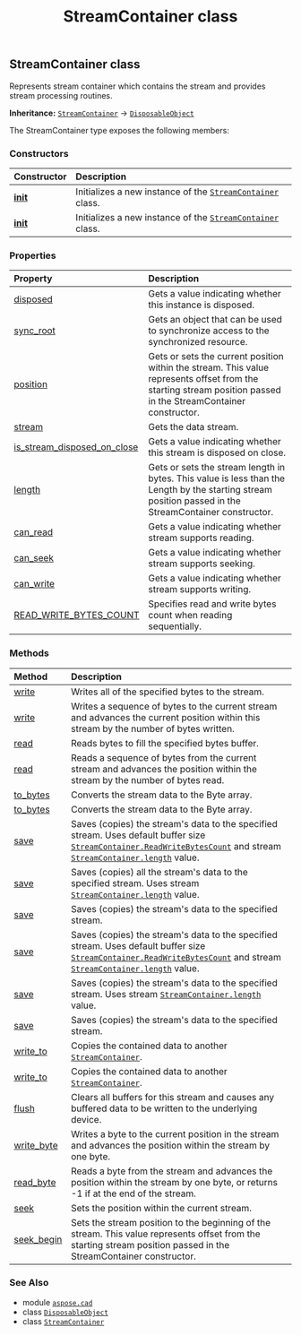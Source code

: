 ﻿---
title: StreamContainer class
second_title: Aspose.CAD for Python via .NET API References
description: 
type: docs
weight: 550
url: /python-net/aspose.cad/streamcontainer/
is_root: false
---

## StreamContainer class

Represents stream container which contains the stream and provides stream processing routines.



**Inheritance:** [`StreamContainer`](/cad/python-net/aspose.cad/streamcontainer) → 
[`DisposableObject`](/cad/python-net/aspose.cad/disposableobject)



The StreamContainer type exposes the following members:

### Constructors
| Constructor | Description |
| :- | :- |
| [__init__](/cad/python-net/aspose.cad/streamcontainer/__init__/#io.RawIOBase) | Initializes a new instance of the [`StreamContainer`](/cad/python-net/aspose.cad/streamcontainer) class. |
| [__init__](/cad/python-net/aspose.cad/streamcontainer/__init__/#io.RawIOBase-bool) | Initializes a new instance of the [`StreamContainer`](/cad/python-net/aspose.cad/streamcontainer) class. |


### Properties
| Property | Description |
| :- | :- |
| [disposed](/cad/python-net/aspose.cad/streamcontainer/disposed) | Gets a value indicating whether this instance is disposed. |
| [sync_root](/cad/python-net/aspose.cad/streamcontainer/sync_root) | Gets an object that can be used to synchronize access to the synchronized resource. |
| [position](/cad/python-net/aspose.cad/streamcontainer/position) | Gets or sets the current position within the stream. This value represents offset from the starting stream position passed in the StreamContainer constructor. |
| [stream](/cad/python-net/aspose.cad/streamcontainer/stream) | Gets the data stream. |
| [is_stream_disposed_on_close](/cad/python-net/aspose.cad/streamcontainer/is_stream_disposed_on_close) | Gets a value indicating whether this stream is disposed on close. |
| [length](/cad/python-net/aspose.cad/streamcontainer/length) | Gets or sets the stream length in bytes. This value is less than the Length by the starting stream position passed in the StreamContainer constructor. |
| [can_read](/cad/python-net/aspose.cad/streamcontainer/can_read) | Gets a value indicating whether stream supports reading. |
| [can_seek](/cad/python-net/aspose.cad/streamcontainer/can_seek) | Gets a value indicating whether stream supports seeking. |
| [can_write](/cad/python-net/aspose.cad/streamcontainer/can_write) | Gets a value indicating whether stream supports writing. |
| [READ_WRITE_BYTES_COUNT](/cad/python-net/aspose.cad/streamcontainer/read_write_bytes_count) | Specifies read and write bytes count when reading sequentially. |


### Methods
| Method | Description |
| :- | :- |
| [write](/cad/python-net/aspose.cad/streamcontainer/write/#bytes) | Writes all of the specified bytes to the stream. |
| [write](/cad/python-net/aspose.cad/streamcontainer/write/#bytes-int-int) | Writes a sequence of bytes to the current stream and advances the current position within this stream by the number of bytes written. |
| [read](/cad/python-net/aspose.cad/streamcontainer/read/#bytes) | Reads bytes to fill the specified bytes buffer. |
| [read](/cad/python-net/aspose.cad/streamcontainer/read/#bytes-int-int) | Reads a sequence of bytes from the current stream and advances the position within the stream by the number of bytes read. |
| [to_bytes](/cad/python-net/aspose.cad/streamcontainer/to_bytes/#) | Converts the stream data to the Byte array. |
| [to_bytes](/cad/python-net/aspose.cad/streamcontainer/to_bytes/#int-int) | Converts the stream data to the Byte array. |
| [save](/cad/python-net/aspose.cad/streamcontainer/save/#io.RawIOBase) | Saves (copies) the stream's data to the specified stream. Uses default buffer size [`StreamContainer.ReadWriteBytesCount`](/cad/python-net/aspose.cad/streamcontainer) and stream [`StreamContainer.length`](/cad/python-net/aspose.cad/streamcontainer#length) value. |
| [save](/cad/python-net/aspose.cad/streamcontainer/save/#io.RawIOBase-int) | Saves (copies) all the stream's data to the specified stream. Uses stream [`StreamContainer.length`](/cad/python-net/aspose.cad/streamcontainer#length) value. |
| [save](/cad/python-net/aspose.cad/streamcontainer/save/#io.RawIOBase-int-int) | Saves (copies) the stream's data to the specified stream. |
| [save](/cad/python-net/aspose.cad/streamcontainer/save/#str) | Saves (copies) the stream's data to the specified stream. Uses default buffer size [`StreamContainer.ReadWriteBytesCount`](/cad/python-net/aspose.cad/streamcontainer) and stream [`StreamContainer.length`](/cad/python-net/aspose.cad/streamcontainer#length) value. |
| [save](/cad/python-net/aspose.cad/streamcontainer/save/#str-int) | Saves (copies) the stream's data to the specified stream. Uses stream [`StreamContainer.length`](/cad/python-net/aspose.cad/streamcontainer#length) value. |
| [save](/cad/python-net/aspose.cad/streamcontainer/save/#str-int-int) | Saves (copies) the stream's data to the specified stream. |
| [write_to](/cad/python-net/aspose.cad/streamcontainer/write_to/#aspose.cad.StreamContainer) | Copies the contained data to another [`StreamContainer`](/cad/python-net/aspose.cad/streamcontainer). |
| [write_to](/cad/python-net/aspose.cad/streamcontainer/write_to/#aspose.cad.StreamContainer-int) | Copies the contained data to another [`StreamContainer`](/cad/python-net/aspose.cad/streamcontainer). |
| [flush](/cad/python-net/aspose.cad/streamcontainer/flush/#) | Clears all buffers for this stream and causes any buffered data to be written to the underlying device. |
| [write_byte](/cad/python-net/aspose.cad/streamcontainer/write_byte/#byte) | Writes a byte to the current position in the stream and advances the position within the stream by one byte. |
| [read_byte](/cad/python-net/aspose.cad/streamcontainer/read_byte/#) | Reads a byte from the stream and advances the position within the stream by one byte, or returns -1 if at the end of the stream. |
| [seek](/cad/python-net/aspose.cad/streamcontainer/seek/#int-aspose.cad.SeekOrigin) | Sets the position within the current stream. |
| [seek_begin](/cad/python-net/aspose.cad/streamcontainer/seek_begin/#) | Sets the stream position to the beginning of the stream. This value represents offset from the starting stream position passed in the StreamContainer constructor. |



### See Also
* module [`aspose.cad`](..)
* class [`DisposableObject`](/cad/python-net/aspose.cad/disposableobject)
* class [`StreamContainer`](/cad/python-net/aspose.cad/streamcontainer)
